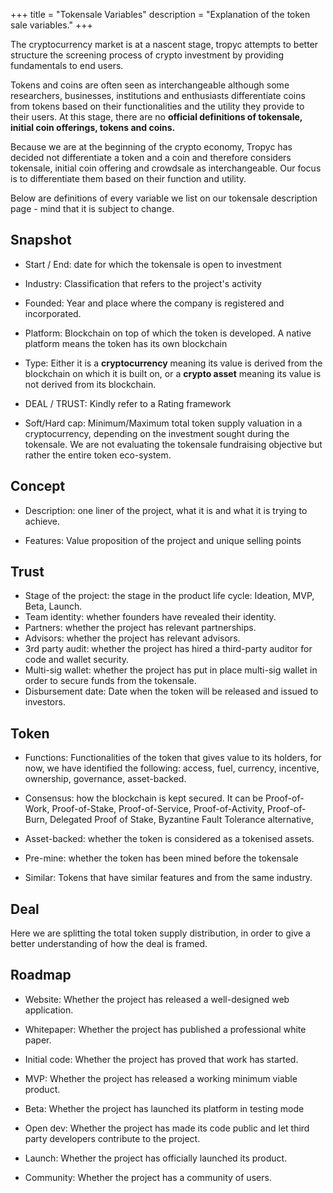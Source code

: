+++
title = "Tokensale Variables"
description = "Explanation of the token sale variables."
+++

The cryptocurrency market is at a nascent stage, tropyc attempts to better structure the screening process of crypto investment by providing fundamentals to end users.

Tokens and coins are often seen as interchangeable although some researchers, businesses, institutions and enthusiasts differentiate coins from tokens based on their functionalities and the utility they provide to their users. At this stage, there are no **official definitions of tokensale, initial coin offerings, tokens and coins.**

Because we are at the beginning of the crypto economy, Tropyc has decided not differentiate a token and a coin and therefore considers tokensale, initial coin offering and crowdsale as interchangeable. Our focus is to differentiate them based on their function and utility.

Below are definitions of every variable we list on our tokensale description page - mind that it is subject to change.

## Snapshot

* Start / End: date for which the tokensale is open to investment

* Industry: Classification that refers to the project's activity

* Founded: Year and place where the company is registered and incorporated.

* Platform: Blockchain on top of which the token is developed. A native platform means the token has its own blockchain

* Type: Either it is a **cryptocurrency** meaning its value is derived from the blockchain on which it is built on, or a **crypto asset** meaning its value is not derived from its blockchain.

* DEAL / TRUST: Kindly refer to a Rating framework

* Soft/Hard cap: Minimum/Maximum total token supply valuation in a cryptocurrency, depending on the investment sought during the tokensale. We are not evaluating the tokensale fundraising objective but rather the entire token eco-system.


## Concept

* Description: one liner of the project, what it is and what it is trying to achieve.

* Features: Value proposition of the project and unique selling points


## Trust

* Stage of the project: the stage in the product life cycle: Ideation, MVP, Beta, Launch.
* Team identity: whether founders have revealed their identity.
* Partners: whether the project has relevant partnerships.
* Advisors: whether the project has relevant advisors.
* 3rd party audit: whether the project has hired a third-party auditor for code and wallet security.
* Multi-sig wallet: whether the project has put in place multi-sig wallet in order to secure funds from the tokensale.
* Disbursement date: Date when the token will be released and issued to investors.


## Token

* Functions: Functionalities of the token that gives value to its holders, for now, we have identified the following: access, fuel, currency, incentive, ownership, governance, asset-backed.

* Consensus: how the blockchain is kept secured. It can be Proof-of-Work, Proof-of-Stake, Proof-of-Service, Proof-of-Activity, Proof-of-Burn, Delegated Proof of Stake, Byzantine Fault Tolerance alternative, 

* Asset-backed: whether the token is considered as a tokenised assets.

* Pre-mine: whether the token has been mined before the tokensale

* Similar: Tokens that have similar features and from the same industry.


## Deal

Here we are splitting the total token supply distribution, in order to give a better understanding of how the deal is framed.


## Roadmap

* Website: Whether the project has released a well-designed web application.

* Whitepaper: Whether the project has published a professional white paper.

* Initial code: Whether the project has proved that work has started.

* MVP: Whether the project has released a working minimum viable product.

* Beta: Whether the project has launched its platform in testing mode

* Open dev: Whether the project has made its code public and let third party developers contribute to the project.

* Launch: Whether the project has officially launched its product.

* Community: Whether the project has a community of users.

